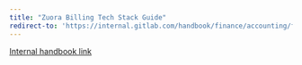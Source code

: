```yaml
---
title: "Zuora Billing Tech Stack Guide"
redirect-to: 'https://internal.gitlab.com/handbook/finance/accounting/finance-ops/billing-ops/zuora-billing/'
---
```


[Internal handbook link](https://internal.gitlab.com/handbook/finance/accounting/finance-ops/billing-ops/zuora-billing/)
